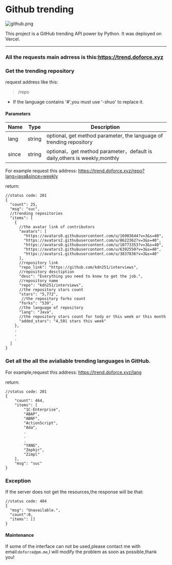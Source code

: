 # Github trending

![github.png](http://upload-images.jianshu.io/upload_images/2040047-113772827550d86c.png?imageMogr2/auto-orient/strip%7CimageView2/2/w/1240)

This project is a GitHub trending API power by Python.
It was deployed on Vercel.

---

### All the requests main adrress is this:https://trend.doforce.xyz

### Get the trending repository

request address like this:

> /repo

-   If the language contains '#',you must use '-shuo' to replace it.

#### Parameters

| Name  | Type   | Description                                                               |
| ----- | ------ | ------------------------------------------------------------------------- |
| lang  | string | optional, get method parameter, the language of trending repository       |
| since | string | optional，get method parameter，default is daily,others is weekly,monthly |

For example request this address:
https://trend.doforce.xyz/repo?lang=java&since=weekly

return:

```
//status code: 201
{
  "count": 25,
  "msg": "suc",
  //trending repositories
  "items": [
    {
      //the avatar link of contributors
      "avatars": [
        "https://avatars0.githubusercontent.com/u/16903644?v=3&s=40",
        "https://avatars2.githubusercontent.com/u/8622362?v=3&s=40",
        "https://avatars0.githubusercontent.com/u/10773353?v=3&s=40",
        "https://avatars3.githubusercontent.com/u/6392550?v=3&s=40",
        "https://avatars1.githubusercontent.com/u/3837836?v=3&s=40"
      ],
      //repository link
      "repo_link": "https://github.com/kdn251/interviews",
      //repository desctiption
      "desc": "Everything you need to know to get the job.",
      //repository name
      "repo": "kdn251/interviews",
      //the repository stars count
      "stars": "5,772",
       //the repository forks count
      "forks": "539",
      //the language of repository
      "lang": "Java",
      //the repository stars count for tody or this week or this month
      "added_stars": "4,591 stars this week"
    },
    .
    .
    .
  ]
}
```

### Get all the all the avialiable trending languages in GitHub.

For example,request this address:
https://trend.doforce.xyz/lang

return:

```
//status code: 201
{
    "count": 464,
    "items": [
        "1C-Enterprise",
        "ABAP",
        "ABNF",
        "ActionScript",
        "Ada",
        .
        .
        .
        "YANG",
        "Zephir",
        "Zimpl"
    ],
    "msg": "suc"
}
```

### Exception

If the server does not get the resources,the response will be that:

```
//status code: 404
{
  "msg": "Unavailable.",
  "count":0,
  "items": []
}
```

#### Maintenance

If some of the interface can not be used,please contact me with email:`doforce@pm.me`,I will modify the problem as soon as possible,thank you!
